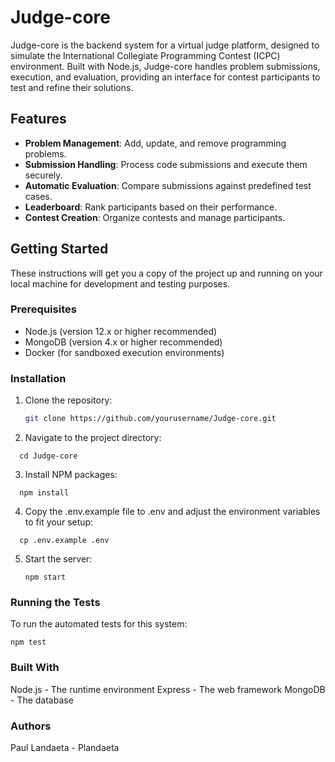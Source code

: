 # Judge-core

Judge-core is the backend system for a virtual judge platform, designed to simulate the International Collegiate Programming Contest (ICPC) environment. Built with Node.js, Judge-core handles problem submissions, execution, and evaluation, providing an interface for contest participants to test and refine their solutions.

## Features

- **Problem Management**: Add, update, and remove programming problems.
- **Submission Handling**: Process code submissions and execute them securely.
- **Automatic Evaluation**: Compare submissions against predefined test cases.
- **Leaderboard**: Rank participants based on their performance.
- **Contest Creation**: Organize contests and manage participants.

## Getting Started

These instructions will get you a copy of the project up and running on your local machine for development and testing purposes.

### Prerequisites

- Node.js (version 12.x or higher recommended)
- MongoDB (version 4.x or higher recommended)
- Docker (for sandboxed execution environments)

### Installation

1. Clone the repository:
   ```sh
   git clone https://github.com/yourusername/Judge-core.git
   ```
2. Navigate to the project directory:
  ```
    cd Judge-core
  ```
3. Install NPM packages:
  ```
    npm install
  ```
4. Copy the .env.example file to .env and adjust the environment variables to fit your setup:
  ```
    cp .env.example .env
  ```
5. Start the server:
   ```
   npm start
   ```
### Running the Tests
  To run the automated tests for this system:
  ```
  npm test
  ```
### Built With
  Node.js - The runtime environment
  Express - The web framework
  MongoDB - The database
### Authors
  Paul Landaeta - Plandaeta
